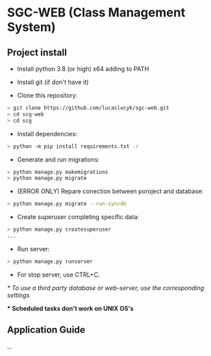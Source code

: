 # SGC-WEB (Class Management System)

## Project install

- Install python 3.8 (or high) x64 adding to PATH

- Install git (if don't have it)

- Clone this repository:
```bash
> git clone https://github.com/lucaslucyk/sgc-web.git
> cd scg-web
> cd scg
```

- Install dependencies:
```bash
> python -m pip install requirements.txt -r
```

- Generate and run migrations:
```bash
> python manage.py makemigrations
> python manage.py migrate
```

- (ERROR ONLY) Repare conection between poroject and database:
```bash
> python manage.py migrate --run-syncdb
```

- Create superuser completing specific data:
```bash
> python manage.py createsuperuser
...
```

- Run server:
```bash
> python manage.py runserver
```

- For stop server, use CTRL+C.

*\* To use a third party database or web-server, use the corresponding settings* 

**\* Scheduled tasks don't work on UNIX OS's**

## Application Guide
...

